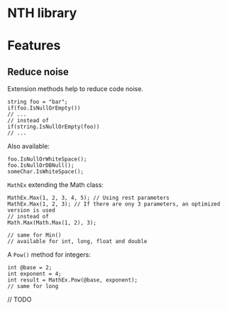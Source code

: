 NTH library
===========

# Features

## Reduce noise

Extension methods help to reduce code noise.
```
string foo = "bar";
if(foo.IsNullOrEmpty())
// ...
// instead of
if(string.IsNullOrEmpty(foo))
// ...
```

Also available:
```
foo.IsNullOrWhiteSpace();
foo.IsNullOrDBNull();
someChar.IsWhiteSpace();
```

`MathEx` extending the Math class:
```
MathEx.Max(1, 2, 3, 4, 5); // Using rest parameters
MathEx.Max(1, 2, 3); // If there are ony 3 parameters, an optimized version is used
// instead of
Math.Max(Math.Max(1, 2), 3);

// same for Min()
// available for int, long, float and double
```
A `Pow()` method for integers:
```
int @base = 2;
int exponent = 4;
int result = MathEx.Pow(@base, exponent);
// same for long
```

// TODO